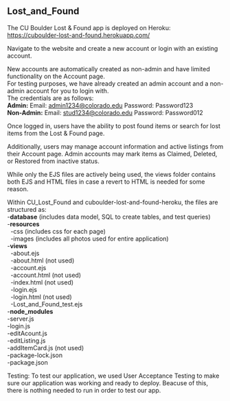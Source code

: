 <h2>Lost_and_Found</h2>

The CU Boulder Lost & Found app is deployed on Heroku: https://cuboulder-lost-and-found.herokuapp.com/

Navigate to the website and create a new account or login with an existing account. 

New accounts are automatically created as non-admin and have limited functionality on the Account page.<br>
For testing purposes, we have already created an admin account and a non-admin account for you to login with.<br>
The credentials are as follows:<br>
<b>Admin:</b> Email: admin1234@colorado.edu Password: Password123<br>
<b>Non-Admin:</b> Email: stud1234@colorado.edu Password: Password012

Once logged in, users have the ability to post found items or search for lost items from the Lost & Found page.

Additionally, users may manage account information and active listings from their Account page. Admin accounts may mark items as Claimed, Deleted, or Restored from inactive status.

While only the EJS files are actively being used, the views folder contains both EJS and HTML files in case a revert to HTML is needed for some reason.

Within CU_Lost_Found and cuboulder-lost-and-found-heroku, the files are structured as:<br>
-<b>database</b> (includes data model, SQL to create tables, and test queries)<br>
-<b>resources</b><br>
&nbsp;&nbsp;-css (includes css for each page)<br>
&nbsp;&nbsp;-images (includes all photos used for entire application)<br>
-<b>views</b><br>
&nbsp;&nbsp;-about.ejs<br>
&nbsp;&nbsp;-about.html (not used)<br>
&nbsp;&nbsp;-account.ejs<br>
&nbsp;&nbsp;-account.html (not used)<br>
&nbsp;&nbsp;-index.html (not used)<br>
&nbsp;&nbsp;-login.ejs<br>
&nbsp;&nbsp;-login.html (not used)<br>
&nbsp;&nbsp;-Lost_and_Found_test.ejs<br>
-<b>node_modules</b><br>
-server.js<br>
-login.js<br>
-editAcount.js<br>
-editListing.js<br>
-addItemCard.js (not used)<br>
-package-lock.json<br>
-package.json<br>

Testing:
To test our application, we used User Acceptance Testing to make sure our application was working and ready to deploy. Beacuse of this, there is nothing needed to run in order to test our app.
